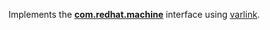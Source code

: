Implements the [**com.redhat.machine**](https://github.com/varlink/com.redhat.machine/blob/master/src/com.redhat.machine.varlink) interface using [varlink](http://varlink.org).
